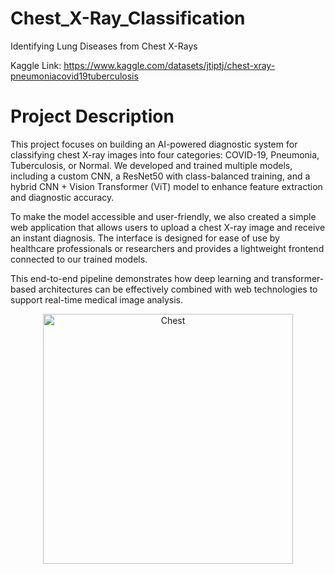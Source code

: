 # Chest_X-Ray_Classification
Identifying Lung Diseases from Chest X-Rays

Kaggle Link: https://www.kaggle.com/datasets/jtiptj/chest-xray-pneumoniacovid19tuberculosis

# Project Description
This project focuses on building an AI-powered diagnostic system for classifying chest X-ray images into four categories: COVID-19, Pneumonia, Tuberculosis, or Normal. We developed and trained multiple models, including a custom CNN, a ResNet50 with class-balanced training, and a hybrid CNN + Vision Transformer (ViT) model to enhance feature extraction and diagnostic accuracy.

To make the model accessible and user-friendly, we also created a simple web application that allows users to upload a chest X-ray image and receive an instant diagnosis. The interface is designed for ease of use by healthcare professionals or researchers and provides a lightweight frontend connected to our trained models.

This end-to-end pipeline demonstrates how deep learning and transformer-based architectures can be effectively combined with web technologies to support real-time medical image analysis.

<div align="center">
  <img src="https://github.com/user-attachments/assets/9209983a-3150-4308-a922-402ceb817b35" alt="Chest" width="400"/>
</div>


